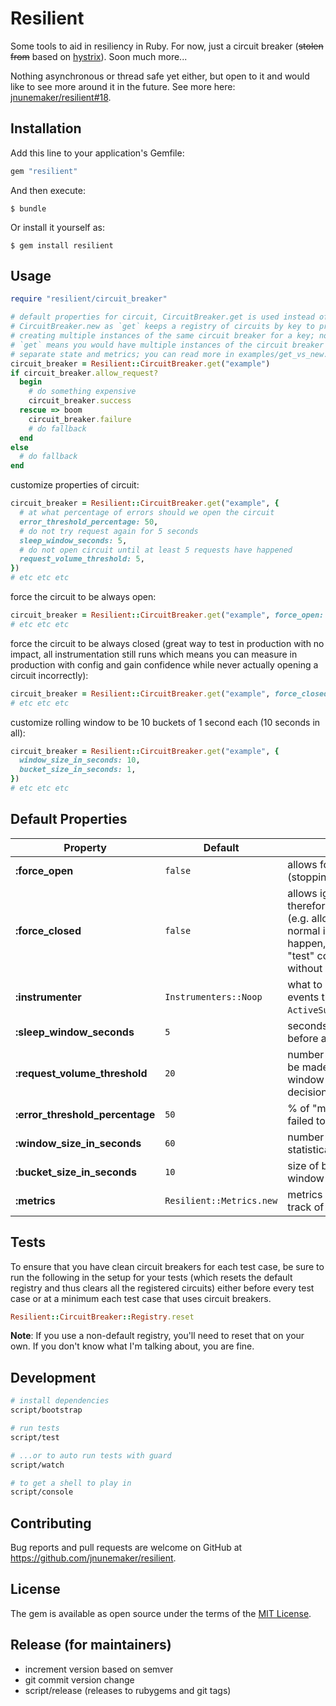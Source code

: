 # Resilient

Some tools to aid in resiliency in Ruby. For now, just a circuit breaker (~~stolen from~~ based on [hystrix](https://github.com/netflix/hystrix)). Soon much more...

Nothing asynchronous or thread safe yet either, but open to it and would like to see more around it in the future. See more here: [jnunemaker/resilient#18](https://github.com/jnunemaker/resilient/issues/18).

## Installation

Add this line to your application's Gemfile:

```ruby
gem "resilient"
```

And then execute:

    $ bundle

Or install it yourself as:

    $ gem install resilient

## Usage

```ruby
require "resilient/circuit_breaker"

# default properties for circuit, CircuitBreaker.get is used instead of
# CircuitBreaker.new as `get` keeps a registry of circuits by key to prevent
# creating multiple instances of the same circuit breaker for a key; not using
# `get` means you would have multiple instances of the circuit breaker and thus
# separate state and metrics; you can read more in examples/get_vs_new.rb
circuit_breaker = Resilient::CircuitBreaker.get("example")
if circuit_breaker.allow_request?
  begin
    # do something expensive
    circuit_breaker.success
  rescue => boom
    circuit_breaker.failure
    # do fallback
  end
else
  # do fallback
end
```

customize properties of circuit:

```ruby
circuit_breaker = Resilient::CircuitBreaker.get("example", {
  # at what percentage of errors should we open the circuit
  error_threshold_percentage: 50,
  # do not try request again for 5 seconds
  sleep_window_seconds: 5,
  # do not open circuit until at least 5 requests have happened
  request_volume_threshold: 5,
})
# etc etc etc
```

force the circuit to be always open:

```ruby
circuit_breaker = Resilient::CircuitBreaker.get("example", force_open: true)
# etc etc etc
```

force the circuit to be always closed (great way to test in production with no impact, all instrumentation still runs which means you can measure in production with config and gain confidence while never actually opening a circuit incorrectly):

```ruby
circuit_breaker = Resilient::CircuitBreaker.get("example", force_closed: true)
# etc etc etc
```

customize rolling window to be 10 buckets of 1 second each (10 seconds in all):

```ruby
circuit_breaker = Resilient::CircuitBreaker.get("example", {
  window_size_in_seconds: 10,
  bucket_size_in_seconds: 1,
})
# etc etc etc
```

## Default Properties

Property                        | Default                | Notes
--------------------------------|------------------------|--------
**:force_open**                 | `false`                  | allows forcing the circuit open (stopping all requests)
**:force_closed**               | `false`                  | allows ignoring errors and therefore never trip "open" (e.g. allow all traffic through); normal instrumentation will still happen, thus allowing you to "test" configuration live without impact
**:instrumenter**               | `Instrumenters::Noop`    | what to use to instrument all events that happen (e.g.  `ActiveSupport::Notifications`)
**:sleep_window_seconds**       | `5`                      | seconds after tripping circuit before allowing retry
**:request_volume_threshold**   | `20`                     | number of requests that must be made within a statistical window before open/close decisions are made using stats
**:error_threshold_percentage** | `50`                     |  % of "marks" that must be failed to trip the circuit
**:window_size_in_seconds**     | `60`                     | number of seconds in the statistical window
**:bucket_size_in_seconds**     | `10`                     | size of buckets in statistical window
**:metrics**                    | `Resilient::Metrics.new` | metrics instance used to keep track of success and failure

## Tests

To ensure that you have clean circuit breakers for each test case, be sure to run the following in the setup for your tests (which resets the default registry and thus clears all the registered circuits) either before every test case or at a minimum each test case that uses circuit breakers.

```ruby
Resilient::CircuitBreaker::Registry.reset
```

**Note**: If you use a non-default registry, you'll need to reset that on your own. If you don't know what I'm talking about, you are fine.

## Development

```bash
# install dependencies
script/bootstrap

# run tests
script/test

# ...or to auto run tests with guard
script/watch

# to get a shell to play in
script/console
```

## Contributing

Bug reports and pull requests are welcome on GitHub at https://github.com/jnunemaker/resilient.

## License

The gem is available as open source under the terms of the [MIT License](http://opensource.org/licenses/MIT).

## Release (for maintainers)

* increment version based on semver
* git commit version change
* script/release (releases to rubygems and git tags)
